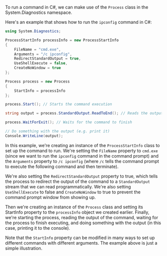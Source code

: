 To run a command in C#, we can make use of the `Process` class in the System.Diagnostics namespace. 

Here's an example that shows how to run the `ipconfig` command in C#:

```csharp
using System.Diagnostics;

ProcessStartInfo processInfo = new ProcessStartInfo 
{
    FileName = "cmd.exe", 
    Arguments = "/c ipconfig",
    RedirectStandardOutput = true,
    UseShellExecute = false,
    CreateNoWindow = true
};

Process process = new Process 
{
    StartInfo = processInfo
};

process.Start(); // Starts the command execution

string output = process.StandardOutput.ReadToEnd(); // Reads the output of the command

process.WaitForExit(); // Waits for the command to finish

// Do something with the output (e.g. print it)
Console.WriteLine(output);
```

In this example, we're creating an instance of the `ProcessStartInfo` class to set up the command to run. We're setting the `FileName` property to `cmd.exe` (since we want to run the `ipconfig` command in the command prompt) and the `Arguments` property to `/c ipconfig` (where `/c` tells the command prompt to execute the following command and then terminate).

We're also setting the `RedirectStandardOutput` property to true, which tells the process to redirect the output of the command to a `StandardOutput` stream that we can read programmatically. We're also setting `UseShellExecute` to false and `CreateNoWindow` to true to prevent the command prompt window from showing up.

Then we're creating an instance of the `Process` class and setting its StartInfo property to the `processInfo` object we created earlier. Finally, we're starting the process, reading the output of the command, waiting for the process to finish executing, and doing something with the output (in this case, printing it to the console). 

Note that the `StartInfo` property can be modified in many ways to set up different commands with different arguments. The example above is just a simple illustration.